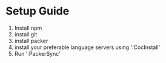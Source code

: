 # Setup Guide 
1. Install npm
2. install git
3. install packer
4. install your preferable language servers using ':CocInstall'
5. Run ':PackerSync'
